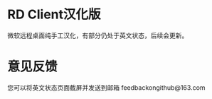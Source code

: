 # RD Client汉化版
微软远程桌面纯手工汉化，有部分仍处于英文状态，后续会更新。
<h1>意见反馈</h1>
您可以将英文状态页面截屏并发送到邮箱 feedbackongithub@163.com
